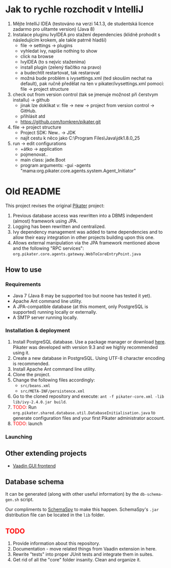 # Jak to rychle rozchodit v IntelliJ

1. Mějte IntelliJ IDEA (testováno na verzi 14.1.3, de studentská licence zadarmo pro ulitamte version) (Java 8)
2. Instalace pluginu IvyIDEA pro stažení dependencies (klidně prohodit s následujícím krokem, ale takle patrně hladší)
    * file -> settings -> plugins
    * vyhledat ivy, napíše nothing to show
    * click na browse
    * IvyIDEA (to s nejvíc staženíma)
    * install plugin (zelený tlačítko na pravo)
    * a budechtít restartovat, tak restarovat
    * možná bude problém s ivysettings.xml (ted skoušim nechat na default), pak ručně předělat na ten v pikater/ivysettings.xml pomocí: file -> project structure
3. check out from version control (tak se jmenuje možnost při čerstvym installu) -> github
    * jinak lze doklikat v: file -> new -> project from version control -> GitHub.
    * přihlásit atd 
    * https://github.com/tomkren/pikater.git
4. file -> project structure
    * Project SDK: New.. -> JDK
    * najít cestu k něco jako C:\Program Files\Java\jdk1.8.0_25 
5. run -> edit configurations
    * +átko -> application
    * pojmenovat..
    * main class: jade.Boot
    * program arguments: -gui -agents "mama:org.pikater.core.agents.system.Agent_Initiator"






# Old README

This project revises the original [Pikater](https://github.com/peskk3am/pikater4) project:

1. Previous database access was rewritten into a DBMS independent (almost) framework using JPA.
2. Logging has been rewritten and centralized.
3. Ivy dependency management was added to tame dependencies and to allow their easy integration in other projects building upon this one.
4. Allows external manipulation via the JPA framework mentioned above and the following "RPC services":  
`org.pikater.core.agents.gateway.WebToCoreEntryPoint.java`

## How to use

### Requirements

* Java 7 (Java 8 may be supported too but noone has tested it yet).
* Apache Ant command line utility.
* A JPA-compatible database (at this moment, only PostgreSQL is supported) running locally or externally.
* A SMTP server running locally.

### Installation & deployment

1. Install PostgreSQL database. Use a package manager or download [here](http://www.postgresql.org/download/). Pikater was developed with version 9.3 and we highly recommended using it.
2. Create a new database in PostgreSQL. Using UTF-8 character encoding is recommended.
3. Install Apache Ant command line utility.
4. Clone the project.
5. Change the following files accordingly:
	* `src/beans.xml`
	* `src/META-INF/persistence.xml`
6. Go to the cloned repository and execute: `ant -f pikater-core.xml -lib lib/ivy-2.4.0.jar build`.
7. <font color="red">TODO:</font> Run `org.pikater.shared.database.util.DatabaseInitialisation.java` to generate configuration files and your first Pikater administrator account.
8. <font color="red">TODO:</font> launch

### Launching



## Other extending projects

* [Vaadin GUI frontend](https://github.com/SkyCrawl/pikater-vaadin)

## Database schema

It can be generated (along with other useful information) by the `db-schema-gen.sh` script.

Our compliments to [SchemaSpy](http://schemaspy.sourceforge.net/) to make this happen. SchemaSpy's `.jar` distribution file can be located in the `lib` folder.

## <font color="red">TODO</font>

1. Provide information about this repository.
2. Documentation - move related things from Vaadin extension in here.
3. Rewrite "tests" into proper JUnit tests and integrate them in suites.
4. Get rid of all the "core" folder insanity. Clean and organize it.